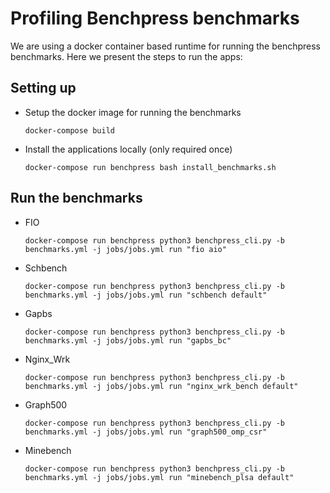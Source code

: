 # Profiling Benchpress benchmarks
We are using a docker container based runtime for running the benchpress benchmarks. Here we present the steps to run the apps:


## Setting up
* Setup the docker image for running the benchmarks

    `docker-compose build`

* Install the applications locally (only required once)

    `docker-compose run benchpress bash install_benchmarks.sh`

## Run the benchmarks

* FIO
    ``` 
    docker-compose run benchpress python3 benchpress_cli.py -b benchmarks.yml -j jobs/jobs.yml run "fio aio" 
    ```
* Schbench
    ```
    docker-compose run benchpress python3 benchpress_cli.py -b benchmarks.yml -j jobs/jobs.yml run "schbench default"
    ```
    
* Gapbs 
    ```
    docker-compose run benchpress python3 benchpress_cli.py -b benchmarks.yml -j jobs/jobs.yml run "gapbs_bc"
    ```
* Nginx_Wrk
    ```
   docker-compose run benchpress python3 benchpress_cli.py -b benchmarks.yml -j jobs/jobs.yml run "nginx_wrk_bench default"
    ```
* Graph500
    ```
    docker-compose run benchpress python3 benchpress_cli.py -b benchmarks.yml -j jobs/jobs.yml run "graph500_omp_csr"
    ```
* Minebench 
    ```
    docker-compose run benchpress python3 benchpress_cli.py -b benchmarks.yml -j jobs/jobs.yml run "minebench_plsa default"
    ```
